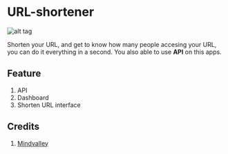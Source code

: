 # URL-shortener
![alt tag](https://raw.githubusercontent.com/arryanggaputra/URL-shortener/master/public/images/logo.png)

Shorten your URL, and get to know how many people accesing your URL, you can do it everything in a second. You also able to use **API** on this apps.

## Feature
1. API
2. Dashboard
3. Shorten URL interface

## Credits
1. [Mindvalley](http://mindvalley.com)